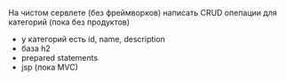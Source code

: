 На чистом сервлете (без фреймворков) написать CRUD опепации для категорий (пока без продуктов)
- у категорий есть  id, name, description
- база h2
- prepared statements
- jsp (пока MVC)
